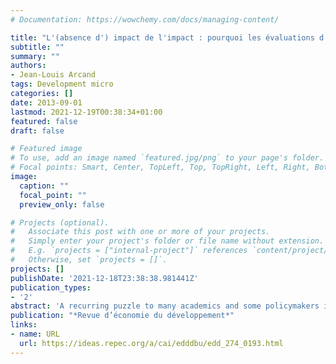 ```yaml
---
# Documentation: https://wowchemy.com/docs/managing-content/

title: "L'(absence d') impact de l'impact : pourquoi les évaluations d'impact conduisent rarement à une prise de décision politique fondée sur les faits"
subtitle: ""
summary: ""
authors: 
- Jean-Louis Arcand
tags: Development micro
categories: []
date: 2013-09-01
lastmod: 2021-12-19T00:38:34+01:00
featured: false
draft: false

# Featured image
# To use, add an image named `featured.jpg/png` to your page's folder.
# Focal points: Smart, Center, TopLeft, Top, TopRight, Left, Right, BottomLeft, Bottom, BottomRight.
image:
  caption: ""
  focal_point: ""
  preview_only: false

# Projects (optional).
#   Associate this post with one or more of your projects.
#   Simply enter your project's folder or file name without extension.
#   E.g. `projects = ["internal-project"]` references `content/project/deep-learning/index.md`.
#   Otherwise, set `projects = []`.
projects: []
publishDate: '2021-12-18T23:38:38.981441Z'
publication_types:
- '2'
abstract: 'A recurring puzzle to many academics and some policymakers is why impact evaluations, which have become something of a cottage industry in the development field, have so little impact on actual policymaking. In this paper, I study the impact of impact evaluations. I show, in a simple Bayesian framework embedded within a standard contest success function-based model of competition amongst anti-evaluation policymakers, Bayesian policymakers, and frequentist evaluators, that the likelihood of a program being cancelled is a decreasing function both of the impact estimated by the evaluation and of the prior on whose basis the program was approved to begin with. Moreover, the probability of cancellation is a decreasing function of the effectiveness of the influence exerted by frequentist evaluators. Since the latter?s effectiveness in terms of lobbying in favor of their findings in the real world is likely to be close to zero, the likelihood of cancelling a program that was approved in the first place, despite its suffering a highly negative evaluation, is extremely low. The model thus provides one possible explanation for why impact evaluations have so little impact in the realm of decision-making, and why they have contributed so little to evidence-based policymaking.'
publication: "*Revue d’économie du développement*"
links:
- name: URL
  url: https://ideas.repec.org/a/cai/edddbu/edd_274_0193.html
---
```

